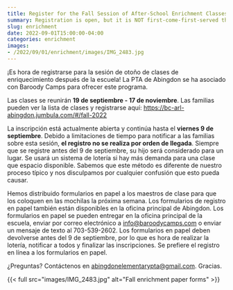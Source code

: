 ```yaml
--- 
title: Register for the Fall Session of After-School Enrichment Classes
summary: Registration is open, but it is NOT first-come-first-served this session.
slug: enrichment
date: 2022-09-01T15:00:00-04:00
categories: enrichment
images: 
- /2022/09/01/enrichment/images/IMG_2483.jpg
---
```


¡Es hora de registrarse para la sesión de otoño de clases de enriquecimiento después de la escuela! La PTA de Abingdon se ha asociado con Baroody Camps para ofrecer este programa.

Las clases se reunirán **19 de septiembre - 17 de noviembre**. Las familias pueden ver la lista de clases y registrarse aquí: https://bc-arl-abingdon.jumbula.com/#/fall-2022

La inscripción está actualmente abierta y continúa hasta el **viernes 9 de septiembre**. Debido a limitaciones de tiempo para notificar a las familias sobre esta sesión, **el registro no se realiza por orden de llegada**. Siempre que se registre antes del 9 de septiembre, su hijo será considerado para un lugar. Se usará un sistema de lotería si hay más demanda para una clase que espacio disponible. Sabemos que este método es diferente de nuestro proceso típico y nos disculpamos por cualquier confusión que esto pueda causar.

Hemos distribuido formularios en papel a los maestros de clase para que los coloquen en las mochilas la próxima semana. Los formularios de registro en papel también están disponibles en la oficina principal de Abingdon. Los formularios en papel se pueden entregar en la oficina principal de la escuela, enviar por correo electrónico a info@baroodycamps.com o enviar un mensaje de texto al 703-539-2602. Los formularios en papel deben devolverse antes del 9 de septiembre, por lo que es hora de realizar la lotería, notificar a todos y finalizar las inscripciones. Se prefiere el registro en línea a los formularios en papel.

¿Preguntas? Contáctenos en abingdonelementarypta@gmail.com. Gracias.

{{< full src="images/IMG_2483.jpg" alt="Fall enrichment paper forms" >}}